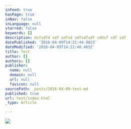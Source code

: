 ```yaml
---
inFeed: true
hasPage: true
inNav: false
inLanguage: null
starred: false
keywords: []
description: dsfsdfd sdf sdfsd sdfsdfsdf sddsf sdf sdf
datePublished: '2016-04-09T14:21:44.002Z'
dateModified: '2016-04-09T14:21:40.405Z'
title: Test
author: []
authors: []
publisher:
  name: null
  domain: null
  url: null
  favicon: null
sourcePath: _posts/2016-04-09-test.md
published: true
url: test/index.html
_type: Article

---
```

![](https://the-grid-user-content.s3-us-west-2.amazonaws.com/9f68c109-fb6c-4fbc-98d9-ae06f1a3f622.jpg)